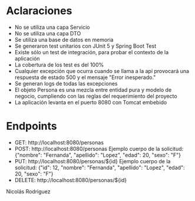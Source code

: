 # Aclaraciones

  - No se utiliza una capa Servicio
  - No se utiliza una capa DTO
  - Se utiliza una base de datos en memoria
  - Se generaron test unitarios con JUnit 5 y Spring Boot Test
  - Existe sólo un test de integración, para probar el contexto de la aplicación
  - La cobertura de los test es del 100%
  - Cualquier excepción que ocurra cuando se llama a la api provocará una respuesta de estado 500 y el mensaje "Error inesperado."
  - Se generan logs de todas las excepciones
  - El objeto Persona es una mezcla entre entidad pura y modelo de negocio, cumpliendo con las reglas del requerimiento del proyecto
  - La aplicación levanta en el puerto 8080 con Tomcat embebido
  
# Endpoints

  - GET: http://localhost:8080/personas
  - POST: http://localhost:8080/personas Ejemplo cuerpo de la solicitud: {"nombre": "Fernanda", "apellido": "Lopez", "edad": 20, "sexo": "F"}
  - PUT: http://localhost:8080/personas/${id} Ejemplo cuerpo de la solicitud: {"id": 12, "nombre": "Fernanda", "apellido": "Lopez", "edad": 20, "sexo": "F"}
  - DELETE: http://localhost:8080/personas/${id}
  
  
  Nicolás Rodriguez

